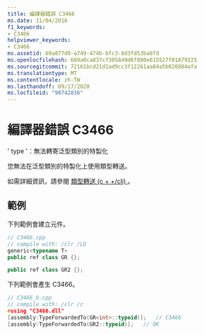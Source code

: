 ```yaml
---
title: 編譯器錯誤 C3466
ms.date: 11/04/2016
f1_keywords:
- C3466
helpviewer_keywords:
- C3466
ms.assetid: 69a877d9-a749-474b-bfc3-8d3fd53ba8fd
ms.openlocfilehash: 689a0ca837cf305840d6f080e615527f01879225
ms.sourcegitcommit: 72161bcd21d1ad9cc3f12261aa84a5b026884afa
ms.translationtype: MT
ms.contentlocale: zh-TW
ms.lasthandoff: 09/17/2020
ms.locfileid: "90742836"
---
```

# <a name="compiler-error-c3466"></a>編譯器錯誤 C3466

' type '：無法轉寄泛型類別的特製化

您無法在泛型類別的特製化上使用類型轉送。

如需詳細資訊，請參閱 [類型轉送 (c + +/cli) ](../../extensions/type-forwarding-cpp-cli.md)。

## <a name="examples"></a>範例

下列範例會建立元件。

```cpp
// C3466.cpp
// compile with: /clr /LD
generic<typename T>
public ref class GR {};

public ref class GR2 {};
```

下列範例會產生 C3466。

```cpp
// C3466_b.cpp
// compile with: /clr /c
#using "C3466.dll"
[assembly:TypeForwardedTo(GR<int>::typeid)];   // C3466
[assembly:TypeForwardedTo(GR2::typeid)];   // OK
```
